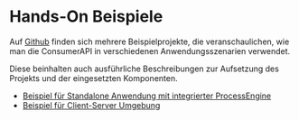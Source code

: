 # Hands-On Beispiele

Auf [Github](https://github.com/process-engine/consumer_api_meta) finden sich mehrere Beispielprojekte, die veranschaulichen, wie man
die ConsumerAPI in verschiedenen Anwendungsszenarien verwendet.

Diese beinhalten auch ausführliche Beschreibungen zur Aufsetzung des Projekts
und der eingesetzten Komponenten.

* [Beispiel für Standalone Anwendung mit integrierter ProcessEngine](https://github.com/process-engine/consumer_api_meta/tree/develop/samples/01_internal_process_engine)
* [Beispiel für Client-Server Umgebung](https://github.com/process-engine/consumer_api_meta/tree/develop/samples/02_external_process_engine)
